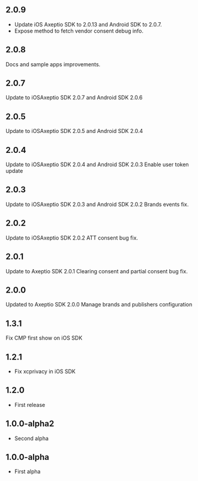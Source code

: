 ## 2.0.9

- Update iOS Axeptio SDK to 2.0.13 and Android SDK to 2.0.7.
- Expose method to fetch vendor consent debug info.

## 2.0.8

Docs and sample apps improvements.

## 2.0.7

Update to iOSAxeptio SDK 2.0.7 and Android SDK 2.0.6

## 2.0.5

Update to iOSAxeptio SDK 2.0.5 and Android SDK 2.0.4

## 2.0.4

Update to iOSAxeptio SDK 2.0.4 and Android SDK 2.0.3
Enable user token update

## 2.0.3

Update to iOSAxeptio SDK 2.0.3 and Android SDK 2.0.2
Brands events fix.

## 2.0.2

Update to iOSAxeptio SDK 2.0.2
ATT consent bug fix.

## 2.0.1

Update to Axeptio SDK 2.0.1
Clearing consent and partial consent bug fix.

## 2.0.0

Updated to Axeptio SDK 2.0.0
Manage brands and publishers configuration

## 1.3.1

Fix CMP first show on iOS SDK

## 1.2.1

* Fix xcprivacy in iOS SDK

## 1.2.0

* First release
  
## 1.0.0-alpha2

* Second alpha

## 1.0.0-alpha

* First alpha
